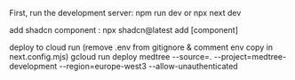 First, run the development server:
npm run dev
or
npx next dev

add shadcn component : 
npx shadcn@latest add [component]

deploy to cloud run (remove .env from gitignore & comment env copy in next.config.mjs)
gcloud run deploy medtree --source=. --project=medtree-development --region=europe-west3 --allow-unauthenticated